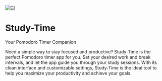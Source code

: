 [![CI](https://github.com/MichaelHolley/study-time/actions/workflows/CI.yml/badge.svg?branch=main)](https://github.com/MichaelHolley/study-time/actions/workflows/CI.yml)


# Study-Time

Your Pomodoro Timer Companion

Need a simple way to stay focused and productive? Study-Time is the perfect Pomodoro timer app for you. Set your desired work and break intervals, and let the app guide you through your study sessions. With its clean interface and customizable settings, Study-Time is the ideal tool to help you maximize your productivity and achieve your goals.
